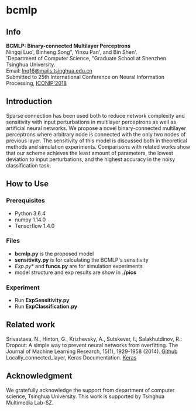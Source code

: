 # bcmlp

## Info
**BCMLP: Binary-connected Multilayer Perceptrons**<br>
Ningqi Luo', Binheng Song", Yinxu Pan', and Bin Shen'.<br>
'Department of Computer Science, "Graduate School at Shenzhen<br>
Tsinghua University.<br>
Email: lnq16@mails.tsinghua.edu.cn<br>
Submitted to 25th International Conference on Neural Information Processing, [ICONIP'2018](https://conference.cs.cityu.edu.hk/iconip/)

## Introduction
Sparse connection has been used both to reduce network complexity and sensitivity with input perturbations in multilayer perceptrons as well as artificial neural networks. We propose a novel binary-connected multilayer perceptrons where arbitrary node is connected with the only two nodes of previous layer. The sensitivity of this model is discussed both in theoretical methods and simulation experiments. Comparisons with related works show that our scheme achieves the least amount of parameters, the lowest deviation to input perturbations, and the highest accuracy in the noisy classification task.

## How to Use
### Prerequisites
  - Python 3.6.4
  - numpy 1.14.0
  - Tensorflow 1.4.0

### Files
  - **bcmlp.py** is the proposed model
  - **sensitivity.py** is for calculating the BCMLP's sensitivity
  - **Exp*.py** and **funcs.py** are for simulation experiments
  - model structure and exp results are show in **./pics** 

### Experiment
  - Run **ExpSensitivity.py**
  - Run **ExpClassification.py**

## Related work
Srivastava, N., Hinton, G., Krizhevsky, A., Sutskever, I., Salakhutdinov, R.: Dropout: A simple way to prevent neural networks from overfitting. The Journal of Machine Learning Research, 15(1), 1929-1958 (2014). [Github](https://github.com/mdenil/dropout)<br>
Locally_connected_layer, Keras Documentation. [Keras](http://keras-cn.readthedocs.io/en/latest/layers/locally_connected_layer/)<br>

## Acknowledgment
We gratefully acknowledge the support from department of computer science, Tsinghua University. This work is supported by Tsinghua Multimedia Lab-SZ.
